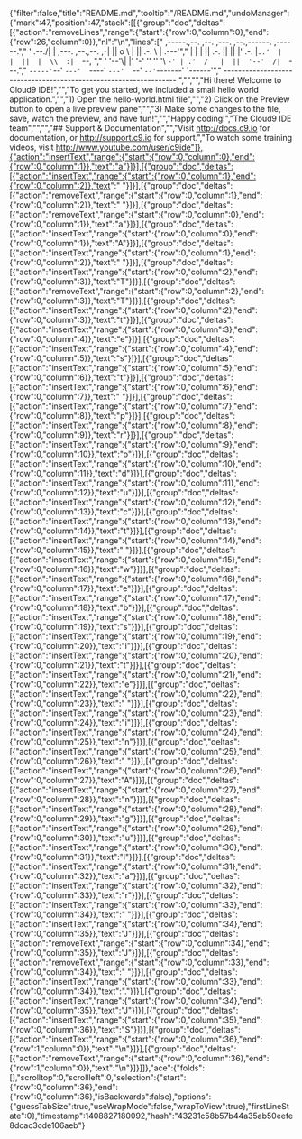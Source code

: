 {"filter":false,"title":"README.md","tooltip":"/README.md","undoManager":{"mark":47,"position":47,"stack":[[{"group":"doc","deltas":[{"action":"removeLines","range":{"start":{"row":0,"column":0},"end":{"row":26,"column":0}},"nl":"\n","lines":["     ,-----.,--.                  ,--. ,---.   ,--.,------.  ,------.","    '  .--./|  | ,---. ,--.,--. ,-|  || o   \\  |  ||  .-.  \\ |  .---'","    |  |    |  || .-. ||  ||  |' .-. |`..'  |  |  ||  |  \\  :|  `--, ","    '  '--'\\|  |' '-' ''  ''  '\\ `-' | .'  /   |  ||  '--'  /|  `---.","     `-----'`--' `---'  `----'  `---'  `--'    `--'`-------' `------'","    ----------------------------------------------------------------- ","","","Hi there! Welcome to Cloud9 IDE!","","To get you started, we included a small hello world application.","","1) Open the hello-world.html file","","2) Click on the Preview button to open a live preview pane","","3) Make some changes to the file, save, watch the preview, and have fun!","","Happy coding!","The Cloud9 IDE team","","","## Support & Documentation","","Visit http://docs.c9.io for documentation, or http://support.c9.io for support.","To watch some training videos, visit http://www.youtube.com/user/c9ide"]},{"action":"insertText","range":{"start":{"row":0,"column":0},"end":{"row":0,"column":1}},"text":"a"}]}],[{"group":"doc","deltas":[{"action":"insertText","range":{"start":{"row":0,"column":1},"end":{"row":0,"column":2}},"text":" "}]}],[{"group":"doc","deltas":[{"action":"removeText","range":{"start":{"row":0,"column":1},"end":{"row":0,"column":2}},"text":" "}]}],[{"group":"doc","deltas":[{"action":"removeText","range":{"start":{"row":0,"column":0},"end":{"row":0,"column":1}},"text":"a"}]}],[{"group":"doc","deltas":[{"action":"insertText","range":{"start":{"row":0,"column":0},"end":{"row":0,"column":1}},"text":"A"}]}],[{"group":"doc","deltas":[{"action":"insertText","range":{"start":{"row":0,"column":1},"end":{"row":0,"column":2}},"text":" "}]}],[{"group":"doc","deltas":[{"action":"insertText","range":{"start":{"row":0,"column":2},"end":{"row":0,"column":3}},"text":"T"}]}],[{"group":"doc","deltas":[{"action":"removeText","range":{"start":{"row":0,"column":2},"end":{"row":0,"column":3}},"text":"T"}]}],[{"group":"doc","deltas":[{"action":"insertText","range":{"start":{"row":0,"column":2},"end":{"row":0,"column":3}},"text":"t"}]}],[{"group":"doc","deltas":[{"action":"insertText","range":{"start":{"row":0,"column":3},"end":{"row":0,"column":4}},"text":"e"}]}],[{"group":"doc","deltas":[{"action":"insertText","range":{"start":{"row":0,"column":4},"end":{"row":0,"column":5}},"text":"s"}]}],[{"group":"doc","deltas":[{"action":"insertText","range":{"start":{"row":0,"column":5},"end":{"row":0,"column":6}},"text":"t"}]}],[{"group":"doc","deltas":[{"action":"insertText","range":{"start":{"row":0,"column":6},"end":{"row":0,"column":7}},"text":" "}]}],[{"group":"doc","deltas":[{"action":"insertText","range":{"start":{"row":0,"column":7},"end":{"row":0,"column":8}},"text":"p"}]}],[{"group":"doc","deltas":[{"action":"insertText","range":{"start":{"row":0,"column":8},"end":{"row":0,"column":9}},"text":"r"}]}],[{"group":"doc","deltas":[{"action":"insertText","range":{"start":{"row":0,"column":9},"end":{"row":0,"column":10}},"text":"o"}]}],[{"group":"doc","deltas":[{"action":"insertText","range":{"start":{"row":0,"column":10},"end":{"row":0,"column":11}},"text":"d"}]}],[{"group":"doc","deltas":[{"action":"insertText","range":{"start":{"row":0,"column":11},"end":{"row":0,"column":12}},"text":"u"}]}],[{"group":"doc","deltas":[{"action":"insertText","range":{"start":{"row":0,"column":12},"end":{"row":0,"column":13}},"text":"c"}]}],[{"group":"doc","deltas":[{"action":"insertText","range":{"start":{"row":0,"column":13},"end":{"row":0,"column":14}},"text":"t"}]}],[{"group":"doc","deltas":[{"action":"insertText","range":{"start":{"row":0,"column":14},"end":{"row":0,"column":15}},"text":" "}]}],[{"group":"doc","deltas":[{"action":"insertText","range":{"start":{"row":0,"column":15},"end":{"row":0,"column":16}},"text":"w"}]}],[{"group":"doc","deltas":[{"action":"insertText","range":{"start":{"row":0,"column":16},"end":{"row":0,"column":17}},"text":"e"}]}],[{"group":"doc","deltas":[{"action":"insertText","range":{"start":{"row":0,"column":17},"end":{"row":0,"column":18}},"text":"b"}]}],[{"group":"doc","deltas":[{"action":"insertText","range":{"start":{"row":0,"column":18},"end":{"row":0,"column":19}},"text":"s"}]}],[{"group":"doc","deltas":[{"action":"insertText","range":{"start":{"row":0,"column":19},"end":{"row":0,"column":20}},"text":"i"}]}],[{"group":"doc","deltas":[{"action":"insertText","range":{"start":{"row":0,"column":20},"end":{"row":0,"column":21}},"text":"t"}]}],[{"group":"doc","deltas":[{"action":"insertText","range":{"start":{"row":0,"column":21},"end":{"row":0,"column":22}},"text":"e"}]}],[{"group":"doc","deltas":[{"action":"insertText","range":{"start":{"row":0,"column":22},"end":{"row":0,"column":23}},"text":" "}]}],[{"group":"doc","deltas":[{"action":"insertText","range":{"start":{"row":0,"column":23},"end":{"row":0,"column":24}},"text":"i"}]}],[{"group":"doc","deltas":[{"action":"insertText","range":{"start":{"row":0,"column":24},"end":{"row":0,"column":25}},"text":"n"}]}],[{"group":"doc","deltas":[{"action":"insertText","range":{"start":{"row":0,"column":25},"end":{"row":0,"column":26}},"text":" "}]}],[{"group":"doc","deltas":[{"action":"insertText","range":{"start":{"row":0,"column":26},"end":{"row":0,"column":27}},"text":"A"}]}],[{"group":"doc","deltas":[{"action":"insertText","range":{"start":{"row":0,"column":27},"end":{"row":0,"column":28}},"text":"n"}]}],[{"group":"doc","deltas":[{"action":"insertText","range":{"start":{"row":0,"column":28},"end":{"row":0,"column":29}},"text":"g"}]}],[{"group":"doc","deltas":[{"action":"insertText","range":{"start":{"row":0,"column":29},"end":{"row":0,"column":30}},"text":"u"}]}],[{"group":"doc","deltas":[{"action":"insertText","range":{"start":{"row":0,"column":30},"end":{"row":0,"column":31}},"text":"l"}]}],[{"group":"doc","deltas":[{"action":"insertText","range":{"start":{"row":0,"column":31},"end":{"row":0,"column":32}},"text":"a"}]}],[{"group":"doc","deltas":[{"action":"insertText","range":{"start":{"row":0,"column":32},"end":{"row":0,"column":33}},"text":"r"}]}],[{"group":"doc","deltas":[{"action":"insertText","range":{"start":{"row":0,"column":33},"end":{"row":0,"column":34}},"text":" "}]}],[{"group":"doc","deltas":[{"action":"insertText","range":{"start":{"row":0,"column":34},"end":{"row":0,"column":35}},"text":"J"}]}],[{"group":"doc","deltas":[{"action":"removeText","range":{"start":{"row":0,"column":34},"end":{"row":0,"column":35}},"text":"J"}]}],[{"group":"doc","deltas":[{"action":"removeText","range":{"start":{"row":0,"column":33},"end":{"row":0,"column":34}},"text":" "}]}],[{"group":"doc","deltas":[{"action":"insertText","range":{"start":{"row":0,"column":33},"end":{"row":0,"column":34}},"text":"."}]}],[{"group":"doc","deltas":[{"action":"insertText","range":{"start":{"row":0,"column":34},"end":{"row":0,"column":35}},"text":"J"}]}],[{"group":"doc","deltas":[{"action":"insertText","range":{"start":{"row":0,"column":35},"end":{"row":0,"column":36}},"text":"S"}]}],[{"group":"doc","deltas":[{"action":"insertText","range":{"start":{"row":0,"column":36},"end":{"row":1,"column":0}},"text":"\n"}]}],[{"group":"doc","deltas":[{"action":"removeText","range":{"start":{"row":0,"column":36},"end":{"row":1,"column":0}},"text":"\n"}]}]]},"ace":{"folds":[],"scrolltop":0,"scrollleft":0,"selection":{"start":{"row":0,"column":36},"end":{"row":0,"column":36},"isBackwards":false},"options":{"guessTabSize":true,"useWrapMode":false,"wrapToView":true},"firstLineState":0},"timestamp":1408827180092,"hash":"43231c58b57b44a35ab50eefe8dcac3cde106aeb"}